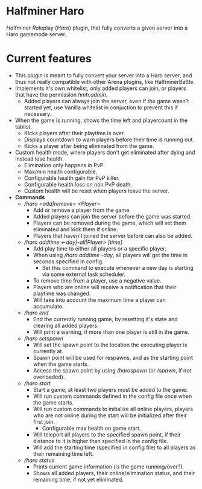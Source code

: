 # Halfminer Haro

*Ha*lfminer *Ro*leplay (<i>Haro</i>) plugin, that fully converts a given server into a Haro gamemode server.

# Current features

- This plugin is meant to fully convert your server into a Haro server, and thus not really compatible with other Arena plugins, like HalfminerBattle.
- Implements it's own whitelist, only added players can join, or players that have the permission *hmh.admin*.
  - Added players can always join the server, even if the game wasn't started yet, use Vanilla whitelist in conjuction to prevent this if necessary.
- When the game is running, shows the time left and playercount in the tablist.
  - Kicks players after their playtime is over.
  - Displays countdown to warn players before their time is running out.
  - Kicks a player after being eliminated from the game.
- Custom health mode, where players don't get eliminated after dying and instead lose health.
  - Elimination only happens in PvP.
  - Max/min health configurable.
  - Configurable health gain for PvP killer.
  - Configurable health loss on non PvP death.
  - Custom health will be reset when players leave the server.
- **Commands**
  - */haro <add|remove> \<Player>*
    - Add or remove a player from the game.
    - Added players can join the server before the game was started.
    - Players can be removed during the game, which will set them eliminated and kick them if online.
    - Players that haven't joined the server before can also be added.
  - */haro addtime <-day|-all|Player> [time]*
    - Add play time to either all players or a specific player.
    - When using */haro addtime -day*, all players will get the time in seconds specified in config.
      - Set this command to execute whenever a new day is starting via some external task scheduler.
    - To remove time from a player, use a negative value.
    - Players who are online will receive a notification that their playtime was changed.
    - Will take into account the maximum time a player can accumulate.
  - */haro end*
    - End the currently running game, by resetting it's state and clearing all added players.
    - Will print a warning, if more than one player is still in the game.
  - */haro setspawn*
    - Will set the spawn point to the location the executing player is currently at.
    - Spawn point will be used for respawns, and as the starting point when the game starts.
    - Access the spawn point by using */harospawn* (or */spawn*, if not overloaded).
  - */haro start*
    - Start a game, at least two players must be added to the game.
    - Will run custom commands defined in the config file once when the game starts.
    - Will run custom commands to initialize all online players, players who are not online during the start will be initialized after their first join.
      - Configurable max health on game start.
    - Will teleport all players to the specified spawn point, if their distance to it is higher than specified in the config file.
    - Will add the starting time (specified in config file) to all players as their remaining time left.
  - */haro status*
    - Prints current game information (is the game running/over?).
    - Shows all added players, their online/elimination status, and their remaining time, if not yet eliminated.